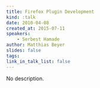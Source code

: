 ```yaml
---
title: Firefox Plugin Development
kind: :talk
date: 2010-04-08
created_at: 2015-07-11
speakers:
    - Serbest Hamade
author: Matthias Beyer
slides: false
tags:
link_in_talk_list: false
---
```


No description.
